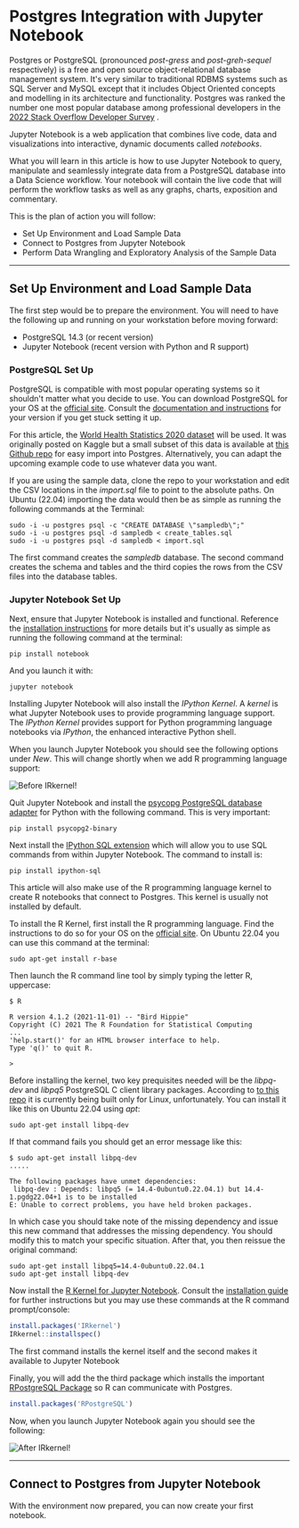 # Postgres Integration with Jupyter Notebook

Postgres or PostgreSQL (pronounced _post-gress_ and _post-greh-sequel_ respectively) is a free and open source object-relational database management system. It's very similar to traditional RDBMS systems such as SQL Server and MySQL except that it includes Object Oriented concepts and modelling in its architecture and functionality. Postgres was ranked the number one most popular database among professional developers in the [2022 Stack Overflow Developer Survey](https://survey.stackoverflow.co/2022/#most-popular-technologies-database-prof "Go To Survey") .

Jupyter Notebook is a web application that combines live code, data and visualizations into interactive, dynamic documents called _notebooks_.

What you will learn in this article is how to use Jupyter Notebook to query, manipulate and seamlessly integrate data from a PostgreSQL database into a Data Science workflow. Your notebook will contain the live code that will perform the workflow tasks as well as any graphs, charts, exposition and commentary.

This is the plan of action you will follow:

- Set Up Environment and Load Sample Data
- Connect to Postgres from Jupyter Notebook
- Perform Data Wrangling and Exploratory Analysis of the Sample Data

---

## Set Up Environment and Load Sample Data

The first step would be to prepare the environment. You will need to have the following up and running on your workstation before moving forward:

- PostgreSQL 14.3 (or recent version)
- Jupyter Notebook (recent version with Python and R support)

### PostgreSQL Set Up

PostgreSQL is compatible with most popular operating systems so it shouldn't matter what you decide to use. You can download PostgreSQL for your OS at the [official site](https://www.postgresql.org/download/linux/ubuntu/ "Go To Page"). Consult the [documentation and instructions](https://www.postgresql.org/docs/14/index.html "Go To Page") for your version if you get stuck setting it up.

For this article, the [World Health Statistics 2020 dataset](https://www.kaggle.com/datasets/utkarshxy/who-worldhealth-statistics-2020-complete "Go To Page") will be used. It was originally posted on Kaggle but a small subset of this data is available at [this Github repo](https://github.com/devrescue/postgres-sampledb "Go To Repo") for easy import into Postgres. Alternatively, you can adapt the upcoming example code to use whatever data you want.

If you are using the sample data, clone the repo to your workstation and edit the CSV locations in the _import.sql_ file to point to the absolute paths. On Ubuntu (22.04) importing the data would then be as simple as running the following commands at the Terminal:

```shell
sudo -i -u postgres psql -c "CREATE DATABASE \"sampledb\";"
sudo -i -u postgres psql -d sampledb < create_tables.sql
sudo -i -u postgres psql -d sampledb < import.sql
```

The first command creates the _sampledb_ database. The second command creates the schema and tables and the third copies the rows from the CSV files into the database tables.

### Jupyter Notebook Set Up

Next, ensure that Jupyter Notebook is installed and functional. Reference the [installation instructions](https://jupyter.org/install "Go To Page") for more details but it's usually as simple as running the following command at the terminal:

```shell
pip install notebook
```

And you launch it with:

```shell
jupyter notebook
```

Installing Jupyter Notebook will also install the _IPython Kernel_. A _kernel_ is what Jupyter Notebook uses to provide programming language support. The _IPython Kernel_ provides support for Python programming language notebooks via _IPython_, the enhanced interactive Python shell.

When you launch Jupyter Notebook you should see the following options under _New_. This will change shortly when we add R programming language support:

![Before IRkernel!](https://i.imgur.com/frWdcRm.png "Before")

<!-- un-annotated version @ [Imgur](https://i.imgur.com/nK9IjqT.png)
-->

Quit Jupyter Notebook and install the [psycopg PostgreSQL database adapter](https://www.psycopg.org/docs/install.html#quick-install "Go To Page") for Python with the following command. This is very important:

```shell
pip install psycopg2-binary
```

Next install the [IPython SQL extension](https://github.com/catherinedevlin/ipython-sql "Go To Repo") which will allow you to use SQL commands from within Jupyter Notebook. The command to install is:

```shell
pip install ipython-sql
```

This article will also make use of the R programming language kernel to create R notebooks that connect to Postgres. This kernel is usually not installed by default.

To install the R Kernel, first install the R programming language. Find the instructions to do so for your OS on the [official site](https://cran.r-project.org/ "Go To Page"). On Ubuntu 22.04 you can use this command at the terminal:

```shell
sudo apt-get install r-base
```

Then launch the R command line tool by simply typing the letter R, uppercase:

```shell
$ R

R version 4.1.2 (2021-11-01) -- "Bird Hippie"
Copyright (C) 2021 The R Foundation for Statistical Computing
...
'help.start()' for an HTML browser interface to help.
Type 'q()' to quit R.

>
```

Before installing the kernel, two key prequisites needed will be the _libpq-dev_ and _libpq5_ PostgreSQL C client library packages. According to [to this repo](https://github.com/ncbi/python-libpq-dev "Go To Repo") it is currently being built only for Linux, unfortunately. You can install it like this on Ubuntu 22.04 using _apt_:

```shell
sudo apt-get install libpq-dev
```

If that command fails you should get an error message like this:

```shell
$ sudo apt-get install libpq-dev
.....

The following packages have unmet dependencies:
 libpq-dev : Depends: libpq5 (= 14.4-0ubuntu0.22.04.1) but 14.4-1.pgdg22.04+1 is to be installed
E: Unable to correct problems, you have held broken packages.
```

In which case you should take note of the missing dependency and issue this new command that addresses the missing dependency. You should modify this to match your specific situation. After that, you then reissue the original command:

```shell
sudo apt-get install libpq5=14.4-0ubuntu0.22.04.1
sudo apt-get install libpq-dev
```

Now install the [R Kernel for Jupyter Notebook](https://irkernel.github.io/ "Go To Page"). Consult the [installation guide](https://irkernel.github.io/installation/ "Go To Page") for further instructions but you may use these commands at the R command prompt/console:

```R
install.packages('IRkernel')
IRkernel::installspec()
```

The first command installs the kernel itself and the second makes it available to Jupyter Notebook

Finally, you will add the the third package which installs the important [RPostgreSQL Package](https://cran.r-project.org/web/packages/RPostgreSQL/index.html "Go To Page") so R can communicate with Postgres.

```R
install.packages('RPostgreSQL')
```

Now, when you launch Jupyter Notebook again you should see the following:

![After IRkernel!](https://i.imgur.com/ojaULxe.png "After")

<!-- un-annotated version @ [Imgur](https://i.imgur.com/0UBQdGJ.png)
-->

---

## Connect to Postgres from Jupyter Notebook

With the environment now prepared, you can now create your first notebook.

<!-- security and performance optimizatioins that a flat file like a csv does not have
-->

